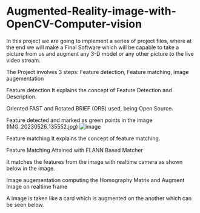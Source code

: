 # Augmented-Reality-image-with-OpenCV-Computer-vision

In this project we are going to implement a series of project files, where at the end we will make a Final Software which will be capable to take a picture from us and augment any 3-D model or any other picture to the live video stream.

The Project involves 3 steps: Feature detection, Feature matching, image augementation

Feature detection
It explains the concept of Feature Detection and Description.

Oriented FAST and Rotated BRIEF (ORB) used, being Open Source.

Feature detected and marked as green points in the image (IMG_20230526_135552.jpg)
![image](https://github.com/mayankfulzele05/Augmented-Reality-image-with-OpenCV-Computer-vision/assets/131655488/c6357ed9-e6eb-4fd6-84eb-19312b134cb2)


Feature matching
It explains the concept of feature matching.

Feature Matching Attained with FLANN Based Matcher

It matches the features from the image with realtime camera as shown below in the image.

Image augementation
computing the Homography Matrix and Augment Image on realtime frame

A image is taken like a card which is augmented on the another which can be seen below.
